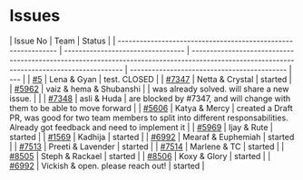 # Issues

| Issue No                                                      | Team                              | Status                                                                                                                                    |
| ------------------------------------------------------------- | --------------------------------- | ----------------------------------------------------------------------------------------------------------------------------------------- | ------------------------------------------- | --- |
| [#5](https://github.com/wiepteam/studygroup/issues/5)         | Lena & Gyan                       | test. CLOSED                                                                                                                              |
| [#7347](https://github.com/hyperledger/besu/issues/7347)      | Netta & Crystal                   | started                                                                                                                                   |
| [#5962](https://github.com/hyperledger/besu/issues/5962)      | vaiz & hema & Shubanshi           |                                                                                                                                           | was already solved. will share a new issue. |     |
| [#7348](https://github.com/hyperledger/besu/issues/7348)      | asli & Huda                       | are blocked by #7347, and will change with them to be able to move forward                                                                |
| [#5606](https://github.com/Consensys/teku/issues/5606)        | Katya & Mercy                     | created a Draft PR, was good for two team members to split into different responsabilities. Already got feedback and need to implement it |
| [#5969](https://github.com/hyperledger/besu/issues/5969)      | Ijay & Rute                       | started                                                                                                                                   |
| [#1569](https://github.com/hyperledger/besu-docs/issues/1569) | Kadhija                           | started                                                                                                                                   |
| [#6992](https://github.com/Consensys/teku/issues/6992)        | Mearaf & Euphemiah                | started                                                                                                                                   |
| [#7513](https://github.com/hyperledger/besu/issues/7513)      | Preeti & Lavender                 | started                                                                                                                                   |
| [#7514](https://github.com/hyperledger/besu/issues/7514)      | Marlene & TC                      | started                                                                                                                                   |
| [#8505](https://github.com/Consensys/teku/issues/8505)        | Steph & Rackael                   | started                                                                                                                                   |
| [#8506](https://github.com/Consensys/teku/issues/8506)        | Koxy & Glory                      | started                                                                                                                                   |
| [#6992](https://github.com/Consensys/teku/issues/6992)        | Vickish & open. please reach out! | started                                                                                                                                   |

